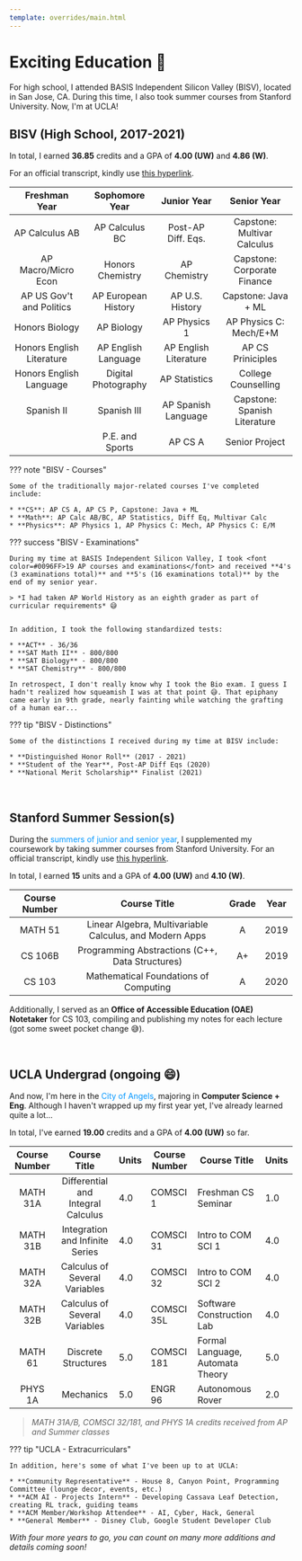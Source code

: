 ```yaml
---
template: overrides/main.html
---
```


# **Exciting Education 📝**

For high school, I attended BASIS Independent Silicon Valley (BISV), located in San Jose, CA. During this time, I also took summer courses from Stanford University. Now, I'm at UCLA!

## **BISV (High School, 2017-2021)**

In total, I earned **36.85** credits and a GPA of **4.00 (UW)** and **4.86 (W)**.

For an official transcript, kindly use [this hyperlink](https://drive.google.com/file/d/1dM7L_MwT426DSOrtxRTEzDzUyahMt9By/view?usp=sharing).

|       Freshman Year       |    Sophomore Year   |      Junior Year      |          Senior Year         |
|:-------------------------:|:-------------------:|:---------------------:|:----------------------------:|
|       AP Calculus AB      |    AP Calculus BC   |   Post-AP Diff. Eqs.  |  Capstone: Multivar Calculus |
|    AP Macro/Micro Econ    |   Honors Chemistry  |      AP Chemistry     |  Capstone: Corporate Finance |
|  AP US Gov't and Politics | AP European History |    AP U.S. History    | Capstone: Java + ML |
|       Honors Biology      |      AP Biology     |      AP Physics 1     |    AP Physics C: Mech/E+M    |
| Honors English Literature | AP English Language | AP English Literature |       AP CS Priniciples      |
|  Honors English Language  | Digital Photography |     AP Statistics     |      College Counselling     |
|         Spanish II        |     Spanish III     |  AP Spanish Language  | Capstone: Spanish Literature |
|                           |   P.E. and Sports   | AP CS A |        Senior Project        |

??? note "BISV - Courses"

    Some of the traditionally major-related courses I've completed include:

    * **CS**: AP CS A, AP CS P, Capstone: Java + ML
    * **Math**: AP Calc AB/BC, AP Statistics, Diff Eq, Multivar Calc
    * **Physics**: AP Physics 1, AP Physics C: Mech, AP Physics C: E/M


??? success "BISV - Examinations"

    During my time at BASIS Independent Silicon Valley, I took <font color=#0096FF>19 AP courses and examinations</font> and received **4's (3 examinations total)** and **5's (16 examinations total)** by the end of my senior year.

    > *I had taken AP World History as an eighth grader as part of curricular requirements* 😅


    In addition, I took the following standardized tests:

    * **ACT** - 36/36
    * **SAT Math II** - 800/800
    * **SAT Biology** - 800/800
    * **SAT Chemistry** - 800/800

    In retrospect, I don't really know why I took the Bio exam. I guess I hadn't realized how squeamish I was at that point 😅. That epiphany came early in 9th grade, nearly fainting while watching the grafting of a human ear...


??? tip "BISV - Distinctions"

    Some of the distinctions I received during my time at BISV include:

    * **Distinguished Honor Roll** (2017 - 2021)
    * **Student of the Year**, Post-AP Diff Eqs (2020)
    * **National Merit Scholarship** Finalist (2021)


&nbsp; &nbsp;

## **Stanford Summer Session(s)**

During the <font color=#0096FF>summers of junior and senior year</font>, I supplemented my coursework by taking summer courses from Stanford University. For an official transcript, kindly use [this hyperlink](https://drive.google.com/file/d/1ei7gBpEc7JTsu-r3fd9O7hL6jsQPKbC8/view?usp=sharing).

In total, I earned **15** units and a GPA of **4.00 (UW)** and **4.10 (W)**.

| Course Number |                           Course Title                  | Grade | Year  |
|:-------------:|:-------------------------------------------------------:|:-----:|:-----:|
|    MATH 51    | Linear Algebra, Multivariable Calculus, and Modern Apps |   A   | 2019  |
|    CS 106B    |         Programming Abstractions (C++, Data Structures) |   A+  | 2019  |
|     CS 103    |              Mathematical Foundations of Computing      |   A   | 2020  |

Additionally, I served as an **Office of Accessible Education (OAE) Notetaker** for CS 103, compiling
and publishing my notes for each lecture (got some sweet pocket change 😅).

&nbsp; &nbsp;

## **UCLA Undergrad (ongoing 😄)**

And now, I'm here in the <font color=#0096FF>City of Angels</font>, majoring in **Computer Science + Eng**. Although I haven't wrapped up my first year yet, I've already learned quite a lot...


In total, I've earned **19.00** credits and a GPA of **4.00 (UW)** so far.


| Course Number |            Course Title            | Units | Course Number | Course Title                     | Units |
|:-------------:|:----------------------------------:|-------|---------------|----------------------------------|-------|
|    MATH 31A   | Differential and Integral Calculus |  4.0  | COMSCI 1      | Freshman CS Seminar              | 1.0   |
|    MATH 31B   |   Integration and Infinite Series  |  4.0  | COMSCI 31     | Intro to COM SCI 1               | 4.0   |
|    MATH 32A   |    Calculus of Several Variables   |  4.0  | COMSCI 32     | Intro to COM SCI 2               | 4.0   |
|    MATH 32B   |    Calculus of Several Variables   |  4.0  | COMSCI 35L    | Software Construction Lab        | 4.0   |
|    MATH 61    |         Discrete Structures        |  5.0  | COMSCI 181    | Formal Language, Automata Theory | 5.0   |
|    PHYS 1A    |              Mechanics             |  5.0  | ENGR 96       | Autonomous Rover                 | 2.0   |

> *MATH 31A/B, COMSCI 32/181, and PHYS 1A credits received from AP and Summer classes*


??? tip "UCLA - Extracurriculars"

    In addition, here's some of what I've been up to at UCLA:

    * **Community Representative** - House 8, Canyon Point, Programming Committee (lounge decor, events, etc.)
    * **ACM AI - Projects Intern** - Developing Cassava Leaf Detection, creating RL track, guiding teams
    * **ACM Member/Workshop Attendee** - AI, Cyber, Hack, General
    * **General Member** - Disney Club, Google Student Developer Club


*With four more years to go, you can count on many more additions and details coming soon!*

&nbsp; &nbsp;
